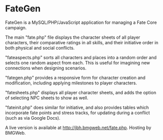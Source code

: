 # FateGen
FateGen is a MySQL/PHP/JavaScript application for managing a Fate Core campaign.

The main "fate.php" file displays the character sheets of all player characters, their comparative ratings in all skills, and their initiative order in both physical and social conflicts.

"fateaspects.php" sorts all characters and places into a random order and selects one random aspect from each. This is useful for imagining new connections when designing scenarios.

"fategen.php" provides a responsive form for character creation and modification, including applying milestones to player characters.

"fatesheets.php" displays all player character sheets, and adds the option of selecting NPC sheets to show as well.

"fateinit.php" does similar for initiative, and also provides tables which incorporate fate points and stress tracks, for updating during a conflict (such as via Google Docs).

A live version is available at http://jbh.bmgweb.net/fate.php. Hosting by BMGWeb.
